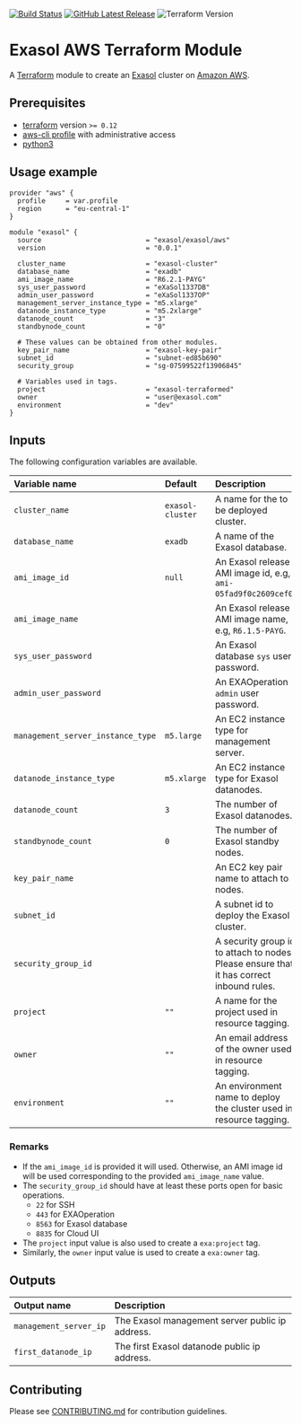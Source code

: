 [![Build Status][travis-badge]][travis-link]
[![GitHub Latest Release][gh-release-badge]][gh-release-link]
![Terraform Version][terraform-version]

# Exasol AWS Terraform Module

A [Terraform](https://www.terraform.io) module to create an
[Exasol](https://www.exasol.com) cluster on [Amazon
AWS](https://aws.amazon.com/).

## Prerequisites

* [terraform][terraform-install] version `>= 0.12`
* [aws-cli profile][aws-cli-profile] with administrative access
* [python3][python3-install]

## Usage example

```hcl
provider "aws" {
  profile     = var.profile
  region      = "eu-central-1"
}

module "exasol" {
  source                          = "exasol/exasol/aws"
  version                         = "0.0.1"

  cluster_name                    = "exasol-cluster"
  database_name                   = "exadb"
  ami_image_name                  = "R6.2.1-PAYG"
  sys_user_password               = "eXaSol1337DB"
  admin_user_password             = "eXaSol1337OP"
  management_server_instance_type = "m5.xlarge"
  datanode_instance_type          = "m5.2xlarge"
  datanode_count                  = "3"
  standbynode_count               = "0"

  # These values can be obtained from other modules.
  key_pair_name                   = "exasol-key-pair"
  subnet_id                       = "subnet-ed85b690"
  security_group                  = "sg-07599522f13906845"

  # Variables used in tags.
  project                         = "exasol-terraformed"
  owner                           = "user@exasol.com"
  environment                     = "dev"
}
```

## Inputs

The following configuration variables are available.

| Variable name                     | Default          | Description
|:----------------------------------|:-----------------|:---------------------------------------------------------------------------------------|
|``cluster_name``                   |``exasol-cluster``|A name for the to be deployed cluster.                                                  |
|``database_name``                  |``exadb``         |A name of the Exasol database.                                                          |
|``ami_image_id``                   |``null``          |An Exasol release AMI image id, e.g, `ami-05fad9f0c2609cef0`.                           |
|``ami_image_name``                 |*<none>*          |An Exasol release AMI image name, e.g, `R6.1.5-PAYG`.                                   |
|``sys_user_password``              |*<none>*          |An Exasol database `sys` user password.                                                 |
|``admin_user_password``            |*<none>*          |An EXAOperation `admin` user password.                                                  |
|``management_server_instance_type``|``m5.large``      |An EC2 instance type for management server.                                             |
|``datanode_instance_type``         |``m5.xlarge``     |An EC2 instance type for Exasol datanodes.                                              |
|``datanode_count``                 |``3``             |The number of Exasol datanodes.                                                         |
|``standbynode_count``              |``0``             |The number of Exasol standby nodes.                                                     |
|``key_pair_name``                  |*<none>*          |An EC2 key pair name to attach to nodes.                                                |
|``subnet_id``                      |*<none>*          |A subnet id to deploy the Exasol cluster.                                               |
|``security_group_id``              |*<none>*          |A security group id to attach to nodes. Please ensure that it has correct inbound rules.|
|``project``                        |``""``            |A name for the project used in resource tagging.                                        |
|``owner``                          |``""``            |An email address of the owner used in resource tagging.                                 |
|``environment``                    |``""``            |An environment name to deploy the cluster used in resource tagging.                     |

### Remarks

* If the `ami_image_id` is provided it will used. Otherwise, an AMI image id
  will be used corresponding to the provided `ami_image_name` value.
* The `security_group_id` should have at least these ports open for basic
  operations.
  * ``22`` for SSH
  * ``443`` for EXAOperation
  * ``8563`` for Exasol database
  * ``8835`` for Cloud UI
* The `project` input value is also used to create a `exa:project` tag.
* Similarly, the `owner` input value is used to create a `exa:owner` tag.

## Outputs

| Output name                       | Description
|:----------------------------------|:-----------------------------------------------|
|``management_server_ip``           |The Exasol management server public ip address. |
|``first_datanode_ip``              |The first Exasol datanode public ip address.    |

## Contributing

Please see [CONTRIBUTING.md](CONTRIBUTING.md) for contribution guidelines.

[travis-badge]: https://travis-ci.org/exasol/terraform-aws-exasol.svg?branch=master
[travis-link]: https://travis-ci.org/exasol/terraform-aws-exasol
[gh-release-badge]: https://img.shields.io/github/tag/exasol/terraform-aws-exasol.svg?label=latest
[gh-release-link]: https://github.com/exasol/terraform-aws-exasol/releases/latest
[terraform-version]: https://img.shields.io/badge/tf-%3E%3D0.12.0-blue.svg
[terraform-install]: https://www.terraform.io/downloads.html
[aws-cli]: https://docs.aws.amazon.com/cli/latest/userguide/cli-chap-install.html
[aws-cli-profile]: https://docs.aws.amazon.com/cli/latest/userguide/cli-configure-profiles.html
[python3-install]: https://www.python.org/downloads/
